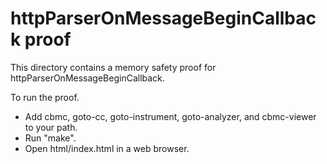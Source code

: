 # httpParserOnMessageBeginCallback proof

This directory contains a memory safety proof for
httpParserOnMessageBeginCallback.

To run the proof.

- Add cbmc, goto-cc, goto-instrument, goto-analyzer, and cbmc-viewer to your
  path.
- Run "make".
- Open html/index.html in a web browser.
